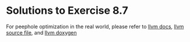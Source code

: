 # Solutions to Exercise 8.7
For peephole optimization in the real world, please refer to [llvm docs](https://llvm.org/docs/CodeGenerator.html#the-high-level-design-of-the-code-generator), [llvm source file](https://github.com/llvm-mirror/llvm/blob/release_50/lib/CodeGen/PeepholeOptimizer.cpp), and [llvm doxygen](http://llvm.org/doxygen/PeepholeOptimizer_8cpp.html)

